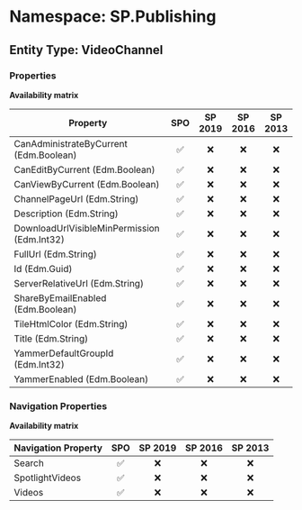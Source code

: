 # Namespace: SP.Publishing

## Entity Type: VideoChannel

### Properties

**Availability matrix**

Property | SPO | SP 2019 | SP 2016 | SP 2013
----------|:---:|:-------:|:-------:|:-------:
CanAdministrateByCurrent (Edm.Boolean) | ✅ | ❌ | ❌ | ❌
CanEditByCurrent (Edm.Boolean) | ✅ | ❌ | ❌ | ❌
CanViewByCurrent (Edm.Boolean) | ✅ | ❌ | ❌ | ❌
ChannelPageUrl (Edm.String) | ✅ | ❌ | ❌ | ❌
Description (Edm.String) | ✅ | ❌ | ❌ | ❌
DownloadUrlVisibleMinPermission (Edm.Int32) | ✅ | ❌ | ❌ | ❌
FullUrl (Edm.String) | ✅ | ❌ | ❌ | ❌
Id (Edm.Guid) | ✅ | ❌ | ❌ | ❌
ServerRelativeUrl (Edm.String) | ✅ | ❌ | ❌ | ❌
ShareByEmailEnabled (Edm.Boolean) | ✅ | ❌ | ❌ | ❌
TileHtmlColor (Edm.String) | ✅ | ❌ | ❌ | ❌
Title (Edm.String) | ✅ | ❌ | ❌ | ❌
YammerDefaultGroupId (Edm.Int32) | ✅ | ❌ | ❌ | ❌
YammerEnabled (Edm.Boolean) | ✅ | ❌ | ❌ | ❌

### Navigation Properties

**Availability matrix**

Navigation Property | SPO | SP 2019 | SP 2016 | SP 2013
----------|:---:|:-------:|:-------:|:-------:
Search | ✅ | ❌ | ❌ | ❌
SpotlightVideos | ✅ | ❌ | ❌ | ❌
Videos | ✅ | ❌ | ❌ | ❌